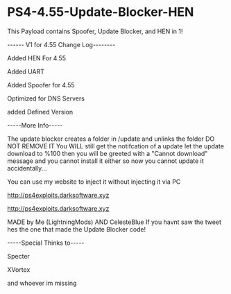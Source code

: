 # PS4-4.55-Update-Blocker-HEN

This Payload contains Spoofer, Update Blocker, and HEN in 1!

------ V1 for 4.55 Change Log--------

Added HEN For 4.55

Added UART

Added Spoofer for 4.55

Optimized for DNS Servers

added Defined Version

-----More Info-----

The update blocker creates a folder in /update and unlinks the folder DO NOT REMOVE IT You WILL still get the notifcation of a update let the update download to %100 then you will be greeted with a "Cannot download" message and you cannot install it either so now you cannot update it accidentally...

You can use my website to inject it without injecting it via PC

http://ps4exploits.darksoftware.xyz

http://ps4exploits.darksoftware.xyz

MADE by Me (LightningMods) AND CelesteBlue If you havnt saw the tweet hes the one that made the Update Blocker code!

-----Special Thinks to-----

Specter

XVortex

and whoever im missing
